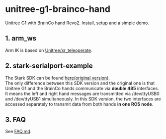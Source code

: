 # unitree-g1-brainco-hand
Unitree G1 with BrainCo hand Revo2. Install, setup and a simple demo.

## 1. arm_ws
Arm IK is based on  [Unitree/xr_teleoperate](https://github.com/unitreerobotics/xr_teleoperate/blob/main/teleop/robot_control/robot_arm_ik.py).

## 2. stark-serialport-example
The Stark SDK can be found [here(original version)](https://github.com/BrainCoTech/stark-serialport-example/tree/revo2).  
The only difference between this SDK version and the original one is that Unitree G1 and the BrainCo hands communicate via **double 485** interfaces. It means the left and right hand messages are transmitted via /dev/ttyUSB0 and /dev/ttyUSB1 simultaneously. In this SDK version, the two interfaces are accessed separately to transmit data from both hands **in one ROS node**.

## 3. FAQ
See [FAQ.md](https://github.com/BrainCoTech/unitree-g1-brainco-hand/blob/main/FAQ.md).